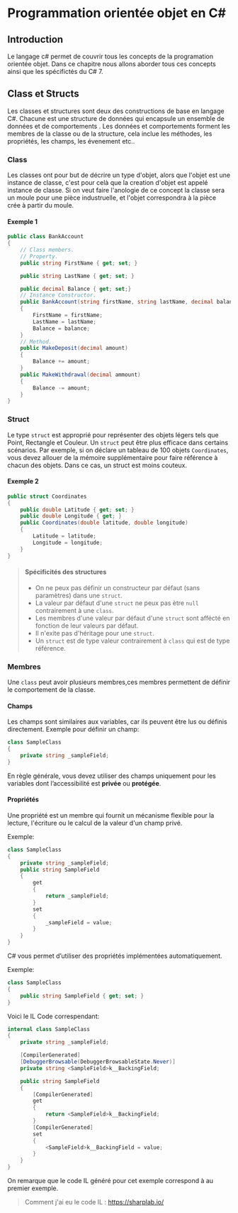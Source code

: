 # Programmation orientée objet en C\#

## Introduction

Le langage c\# permet de couvrir tous les concepts de la programation orientée objet.
Dans ce chapitre nous allons aborder tous ces concepts ainsi que les spécifictés du C\# 7.

## Class et Structs

Les classes et structures sont deux des constructions de base en langage C#. Chacune est une structure de données qui encapsule un ensemble de données et de comportements . Les données et comportements forment les membres de la classe ou de la structure, cela inclue les méthodes, les propriétés, les champs, les évenement etc..

### Class

Les classes ont pour but de décrire un type d'objet, alors que l'objet est une instance de classe, c'est pour celà que la creation d'objet est appelé instance de classe.
Si on veut faire l'anologie de ce concept la classe sera un moule pour une pièce industruelle, et l'objet correspondra à la pièce crée à partir du moule.

#### Exemple 1

```c#
public class BankAccount
{
    // Class members.
    // Property.
    public string FirstName { get; set; }

    public string LastName { get; set; }

    public decimal Balance { get; set;}
    // Instance Constructor.
    public BankAccount(string firstName, string lastName, decimal balance)
    {
        FirstName = firstName;
        LastName = lastName;
        Balance = balance;
    }
    // Method.
    public MakeDeposit(decimal amount)
    {
        Balance += amount;
    }
    public MakeWithdrawal(decimal ammount)
    {
        Balance -= amount;
    }
}
```

### Struct

Le type `struct` est approprié pour représenter des objets légers tels que Point, Rectangle et Couleur.
Un `struct` peut être plus efficace dans certains scénarios. Par exemple, si on déclare un tableau de 100 objets `Coordinates`, vous devez allouer de la mémoire supplémentaire pour faire référence à chacun des objets. Dans ce cas, un struct est moins couteux.

#### Exemple 2

```c#
public struct Coordinates
{
    public double Latitude { get; set; }
    public double Longitude { get; }
    public Coordinates(double latitude, double longitude)
    {
        Latitude = latitude;
        Longitude = longitude;
    }
}
```

>#### Spécificités des structures
>
> * On ne peux pas définir un constructeur par défaut (sans paramètres) dans une `struct`.
> * La valeur par défaut d'une `struct` ne peux pas ètre `null` contrairement à une `class`.
> * Les membres d'une valeur par défaut d'une `struct` sont affécté en fonction de leur valeurs par défaut.
> * Il n'exite pas d'héritage pour une `struct`.
> * Un `struct` est de type valeur contrairement à `class` qui est de type référence.

### Membres

Une `class` peut avoir plusieurs membres,ces membres permettent de définir le comportement de la classe.

#### Champs

Les champs sont similaires aux variables, car ils peuvent être lus ou définis directement.
Exemple pour définir un champ:

```c#
class SampleClass  
{  
    private string _sampleField;  
}  
```

En règle générale, vous devez utiliser des champs uniquement pour les variables dont l’accessibilité est **privée** ou **protégée**.

#### Propriétés

Une propriété est un membre qui fournit un mécanisme flexible pour la lecture, l'écriture ou le calcul de la valeur d'un champ privé.

Exemple:

```c#
class SampleClass  
{  
    private string _sampleField;
    public string SampleField
    {
        get
        {
            return _sampleField;
        }
        set
        {
            _sampleField = value;
        }
    }
}  
```

C# vous permet d’utiliser des propriétés implémentées automatiquement.

Exemple:

```c#
class SampleClass  
{  
    public string SampleField { get; set; }
}  
```

Voici le IL Code correspendant:

```c#
internal class SampleClass
{
    private string _sampleField;

    [CompilerGenerated]
    [DebuggerBrowsable(DebuggerBrowsableState.Never)]
    private string <SampleField>k__BackingField;

    public string SampleField
    {
        [CompilerGenerated]
        get
        {
            return <SampleField>k__BackingField;
        }
        [CompilerGenerated]
        set
        {
            <SampleField>k__BackingField = value;
        }
    }
}

```

On remarque que le code IL généré pour cet exemple correspond à au premier exemple.

>Comment j'ai eu le code IL : https://sharplab.io/